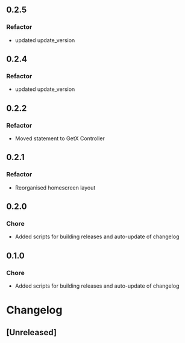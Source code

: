 ## 0.2.5

### Refactor

- updated update_version

## 0.2.4

### Refactor

- updated update_version

## 0.2.2

### Refactor

- Moved statement to GetX Controller

## 0.2.1

### Refactor

- Reorganised homescreen layout

## 0.2.0

### Chore

- Added scripts for building releases and auto-update of changelog

## 0.1.0

### Chore

- Added scripts for building releases and auto-update of changelog

# Changelog

## [Unreleased]
